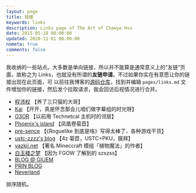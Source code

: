 ```yaml
---
layout: page
title: 链接
keywords: links
description: Links page of The Art of Chawye Hsu
date: 2015-05-18 00:00:00
updated: 2020-11-01 00:00:00
nometa: true
comments: false
---
```


我收纳的一些站点。大多数是单向链接，所以并不能算是通常意义上的“友链”页面，故称之为
Links，也就没有所谓的**友链申请**。不过如果你实在有意愿让你的链接出现在此页面，可
以前往我博客的[源码仓库](https://github.com/chawyehsu/chawyehsu.com)，找到并编辑
`pages/links.md` 文件增加你的链接，然后发个拉取请求，我会回访后视情况进行合并。

 - [程沛权](https://chengpeiquan.com) 【养了三只猫的大哥】
 - [Kai](https://kclu.net) 【开开，真是怀念那会儿咱们做字幕组的时光呀】
 - [O3OR](http://o3or.com) 【以前用 Technetcal 主机时的邻居】
 - [Phoenix's island](https://blog.phoenixlzx.com) 【凤凰卷菊苣】
 - [pre-sence](http://pre-sence.com) 【《Roguelike 到底是啥》写得太棒了，各种游戏干货】
 - [ustc-zzzz's blog](http://blog.ustc-zzzz.net) 【4z 菊苣，USTC+PKU，膜拜】
 - [vazkii.net](https://vazkii.net) 【著名 Mineccraft 模组「植物魔法」的作者】
 - [白玉楼之梦](http://blog.hakugyokurou.net) 【因为 FGOW 了解到的 szszss】
 - [BLOG @ GIUEM](https://www.giuem.com)
 - [PRIN BLOG](https://printempw.github.io)
 - [Neverland](https://type.cyhsu.xyz)

排序随机。

